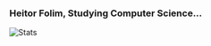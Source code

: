 ### Heitor Folim, Studying Computer Science...

![Stats](https://github-readme-stats.vercel.app/api?username=Folym&show_icons=true&theme=github_dark)
